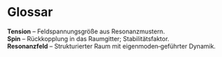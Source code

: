 # Glossar

**Tension** – Feldspannungsgröße aus Resonanzmustern.  
**Spin** – Rückkopplung in das Raumgitter; Stabilitätsfaktor.  
**Resonanzfeld** – Strukturierter Raum mit eigenmoden‑geführter Dynamik.
